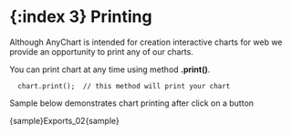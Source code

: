 {:index 3}
Printing
======================
Although AnyChart is intended for creation interactive charts for web we provide an opportunity to print any of our charts.

You can print chart at any time using method **.print()**.

```
  chart.print();  // this method will print your chart
```

Sample below demonstrates chart printing after click on a button

{sample}Exports\_02{sample}